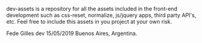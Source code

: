 dev-assets is a repository for all the assets included in the front-end development such as css-reset, normalize, js/jquery apps, third party API's, etc. Feel free to include this assets in you project at your own risk.

Fede Gilles dev 15/05/2019 Buenos Aires, Argentina.
